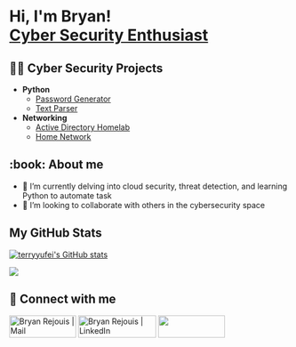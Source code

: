 <h1>Hi, I'm Bryan! <br/><a href="https://github.com/BryanRej">Cyber Security Enthusiast</a> <a href="https://www.linkedin.com/in/bryan-rejouis-0a4a8a208/"></a> </h1>

<h2>👨‍💻 Cyber Security Projects</h2>

- <b>Python</b>
  - [Password Generator](https://github.com/BryanRej/Password-Generator)
  - [Text Parser](https://github.com/BryanRej/Text-Parser)
- <b>Networking</b>
  - [Active Directory Homelab](https://github.com/BryanRej/Active-Directory-Homelab)
  - [Home Network](https://github.com/BryanRej/Home-Network)
  

<h2> :book: About me</h2>

- 🌱 I’m currently delving into cloud security, threat detection, and learning Python to automate task
- 👯 I’m looking to collaborate with others in the cybersecurity space

<b><h2>My GitHub Stats</h2></b>

<a href="http://www.github.com/BryanRej"><img src="https://github-readme-stats.vercel.app/api?username=BryanRej&show_icons=true&hide=&count_private=true&title_color=a855f7&text_color=ffffff&icon_color=0891b2&bg_color=1c1917&hide_border=true&show_icons=true" alt="terryyufei's GitHub stats" /></a>

<a href="http://www.github.com/BryanRej"><img src="https://github-readme-streak-stats.herokuapp.com/?user=BryanRej&stroke=ffffff&background=1c1917&ring=a855f7&fire=a855f7&currStreakNum=ffffff&currStreakLabel=a855f7&sideNums=ffffff&sideLabels=ffffff&dates=ffffff&hide_border=true" /></a>

<h2> 🤳 Connect with me</h2>

[<img target="_blank" alt="Bryan Rejouis | Mail" width="120px" height="40" src="https://img.shields.io/badge/Gmail-D14836?style=for-the-badge&logo=gmail&logoColor=white" />][mail]
[<img target="_blank" alt="Bryan Rejouis | LinkedIn" width="140px" height="40" src="https://img.shields.io/badge/LinkedIn-0077B5?style=for-the-badge&logo=linkedin&logoColor=white" />][linkedin]
[<img target="_blank" width="120px" height="40" src="https://img.shields.io/badge/Twitter-1DA1F2?style=for-the-badge&logo=twitter&logoColor=white" />][twitter]


[mail]: mailto:
[linkedin]: https://www.linkedin.com/in/bryan-rejouis-0a4a8a208
[twitter]: https://twitter.com/CytechBry
<!--
**BryanRej/BryanRej** is a ✨ _special_ ✨ repository because its `README.md` (this file) appears on your GitHub profile.

Here are some ideas to get you started:

- 🔭 I’m currently working on ...
- 🌱 I’m currently learning ...
- 👯 I’m looking to collaborate on ...
- 🤔 I’m looking for help with ...
- 💬 Ask me about ...
- 📫 How to reach me: ...
- 😄 Pronouns: ...
- ⚡ Fun fact: ...
-->
